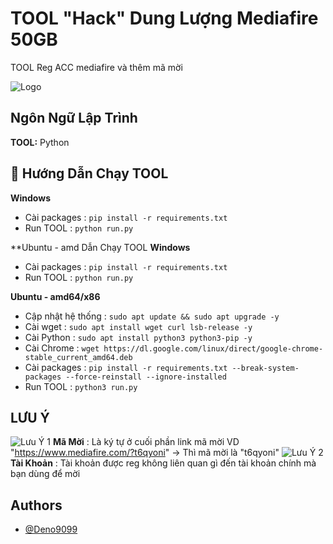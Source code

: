 
# TOOL "Hack" Dung Lượng Mediafire 50GB

TOOL Reg ACC mediafire và thêm mã mời


![Logo](https://i.postimg.cc/jqXPWC5T/mediafire4922-logowik-com.webp)


## Ngôn Ngữ Lập Trình 

**TOOL:** Python


## 🚀 Hướng Dẫn Chạy TOOL
**Windows**

- Cài packages :  ```pip install -r requirements.txt```
- Run TOOL :  ```python run.py```

**Ubuntu - amd Dẫn Chạy TOOL
**Windows**

- Cài packages :  ```pip install -r requirements.txt```
- Run TOOL :  ```python run.py```

**Ubuntu - amd64/x86**

- Cập nhật hệ thống : ```sudo apt update && sudo apt upgrade -y```
- Cài wget : ```sudo apt install wget curl lsb-release -y```
- Cài Python : ```sudo apt install python3 python3-pip -y```
- Cài Chrome : ```wget https://dl.google.com/linux/direct/google-chrome-stable_current_amd64.deb```
- Cài packages : ```pip install -r requirements.txt --break-system-packages --force-reinstall --ignore-installed```
- Run TOOL :  ```python3 run.py```




## LƯU Ý
![Lưu Ý 1](https://i.postimg.cc/T1V6PZG2/image.png)
**Mã Mời** : Là ký tự ở cuối phần link mã mời VD "https://www.mediafire.com/?t6qyoni" -> Thì mã mời là "t6qyoni"
![Lưu Ý 2](https://i.postimg.cc/gksCBy27/image.png)
**Tài Khoản** : Tài khoản được reg không liên quan gì đến tài khoản chính mà bạn dùng để mời

## Authors

- [@Deno9099](https://github.com/deno4908)


